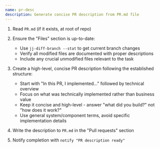 ```yaml
---
name: pr-desc
description: Generate concise PR description from PR.md file
---
```


1. Read `PR.md` (if it exists, at root of repo)

2. Ensure the "Files" section is up-to-date:
   * Use `jj-diff-branch --stat` to get current branch changes
   * Verify all modified files are documented with proper descriptions
   * Include any crucial unmodified files relevant to the task

3. Create a high-level, concise PR description following the established structure:
   * Start with "In this PR, I implemented..." followed by technical overview
   * Focus on what was technically implemented rather than business value
   * Keep it concise and high-level - answer "what did you build?" not "how does it work?"
   * Use general system/component terms, avoid specific implementation details

4. Write the description to `PR.md` in the "Pull requests" section

5. Notify completion with `notify "PR description ready"`
